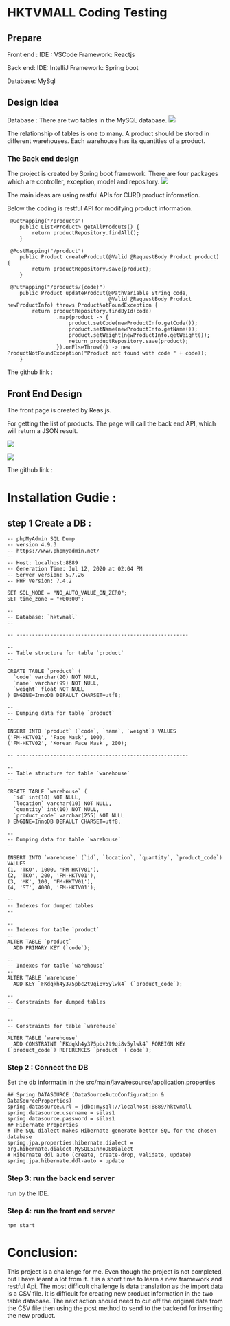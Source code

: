 # HKTVMALL Coding Testing 
## Prepare 
Front end : 
IDE : VSCode
Framework: Reactjs

Back end: 
IDE: IntelliJ
Framework: Spring boot

Database: MySql


## Design Idea

Database : 
There are two tables in the MySQL database.
![](readMe_files/1.jpg)

The relationship of tables is one to many. 
A product should be stored in different warehouses.
Each warehouse has its quantities of a product.


### The Back end design
The project is created by Spring boot framework. 
There are four packages which are controller, exception, model and repository.
![](readMe_files/2.jpg)

The main ideas are using restful APIs for CURD product information.


Below the coding is restful API for modifying product information.
```
 @GetMapping("/products")
    public List<Product> getAllProdcuts() {
        return productRepository.findAll();
    }
	
 @PostMapping("/product")
    public Product createProdcut(@Valid @RequestBody Product product) {
        return productRepository.save(product);
    }
	
 @PutMapping("/products/{code}")
	public Product updateProdcut(@PathVariable String code,
								 @Valid @RequestBody Product newProductInfo) throws ProductNotFoundException {
		return productRepository.findById(code)
				.map(product -> {
					product.setCode(newProductInfo.getCode());
					product.setName(newProductInfo.getName());
					product.setWeight(newProductInfo.getWeight());
					return productRepository.save(product);
				}).orElseThrow(() -> new ProductNotFoundException("Product not found with code " + code));
	}
```
The github link : [](https://github.com/Silasip2002/hktvmallBackend)

## Front End Design
The front page is created by Reas js. 

For getting the list of products. The page will call the  back end API, which will return 
a JSON result. 

![](readMe_files/3.jpg)

![](readMe_files/4.jpg)

The github link : [](https://github.com/Silasip2002/hktvmall)


# Installation Gudie : 

## step 1 Create a DB :

```
-- phpMyAdmin SQL Dump
-- version 4.9.3
-- https://www.phpmyadmin.net/
--
-- Host: localhost:8889
-- Generation Time: Jul 12, 2020 at 02:04 PM
-- Server version: 5.7.26
-- PHP Version: 7.4.2

SET SQL_MODE = "NO_AUTO_VALUE_ON_ZERO";
SET time_zone = "+00:00";

--
-- Database: `hktvmall`
--

-- --------------------------------------------------------

--
-- Table structure for table `product`
--

CREATE TABLE `product` (
  `code` varchar(20) NOT NULL,
  `name` varchar(99) NOT NULL,
  `weight` float NOT NULL
) ENGINE=InnoDB DEFAULT CHARSET=utf8;

--
-- Dumping data for table `product`
--

INSERT INTO `product` (`code`, `name`, `weight`) VALUES
('FM-HKTV01', 'Face Mask', 100),
('FM-HKTV02', 'Korean Face Mask', 200);

-- --------------------------------------------------------

--
-- Table structure for table `warehouse`
--

CREATE TABLE `warehouse` (
  `id` int(10) NOT NULL,
  `location` varchar(10) NOT NULL,
  `quantity` int(10) NOT NULL,
  `product_code` varchar(255) NOT NULL
) ENGINE=InnoDB DEFAULT CHARSET=utf8;

--
-- Dumping data for table `warehouse`
--

INSERT INTO `warehouse` (`id`, `location`, `quantity`, `product_code`) VALUES
(1, 'TKO', 1000, 'FM-HKTV01'),
(2, 'TKO', 200, 'FM-HKTV01'),
(3, 'MK', 100, 'FM-HKTV01'),
(4, 'ST', 4000, 'FM-HKTV01');

--
-- Indexes for dumped tables
--

--
-- Indexes for table `product`
--
ALTER TABLE `product`
  ADD PRIMARY KEY (`code`);

--
-- Indexes for table `warehouse`
--
ALTER TABLE `warehouse`
  ADD KEY `FKdqkh4y375pbc2t9qi8v5ylwk4` (`product_code`);

--
-- Constraints for dumped tables
--

--
-- Constraints for table `warehouse`
--
ALTER TABLE `warehouse`
  ADD CONSTRAINT `FKdqkh4y375pbc2t9qi8v5ylwk4` FOREIGN KEY (`product_code`) REFERENCES `product` (`code`);
```

### Step 2 :  Connect the DB

Set the db informatin in the src/main/java/resource/application.properties
```
## Spring DATASOURCE (DataSourceAutoConfiguration & DataSourceProperties)
spring.datasource.url = jdbc:mysql://localhost:8889/hktvmall
spring.datasource.username = silas1
spring.datasource.password = silas1
## Hibernate Properties
# The SQL dialect makes Hibernate generate better SQL for the chosen database
spring.jpa.properties.hibernate.dialect = org.hibernate.dialect.MySQL5InnoDBDialect
# Hibernate ddl auto (create, create-drop, validate, update)
spring.jpa.hibernate.ddl-auto = update
```

### Step 3: run the back end server
run by the IDE.

### Step 4: run the front end server 
```
npm start
```


# Conclusion: 
This project is a challenge for me. Even though the project is not completed,
but I have learnt a lot from it. It is a short time to learn a new framework and restful Api. 
The most difficult challenge is data translation as the import data is a CSV file.
It is difficult for creating new product information in the two table database. 
The next action should need to cut off the original data from the CSV file then using the 
post method to send to the backend for inserting the new product.


